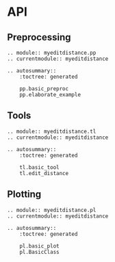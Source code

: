 # API

## Preprocessing

```{eval-rst}
.. module:: myeditdistance.pp
.. currentmodule:: myeditdistance

.. autosummary::
    :toctree: generated

    pp.basic_preproc
    pp.elaborate_example
```

## Tools

```{eval-rst}
.. module:: myeditdistance.tl
.. currentmodule:: myeditdistance

.. autosummary::
    :toctree: generated

    tl.basic_tool
    tl.edit_distance
```

## Plotting

```{eval-rst}
.. module:: myeditdistance.pl
.. currentmodule:: myeditdistance

.. autosummary::
    :toctree: generated

    pl.basic_plot
    pl.BasicClass
```
